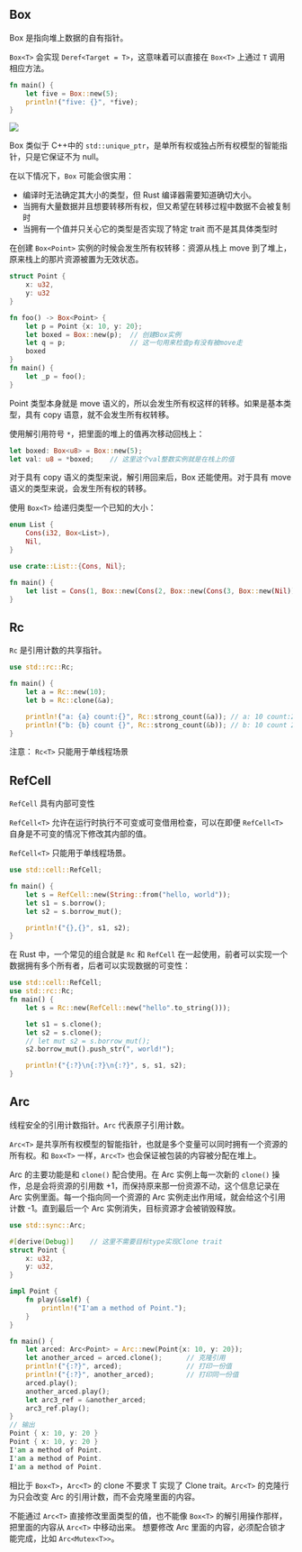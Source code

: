 ## Box
Box 是指向堆上数据的自有指针。

`Box<T>` 会实现 `Deref<Target = T>`，这意味着可以直接在 `Box<T>` 上通过 `T` 调用相应方法。


```rust
fn main() {
    let five = Box::new(5);
    println!("five: {}", *five);
}
```

![](../images/google.github.io_comprehensive-rust_zh-CN_smart-pointers_box.html.png)

Box 类似于 C++中的 `std::unique_ptr`，是单所有权或独占所有权模型的智能指针，只是它保证不为 null。

在以下情况下，`Box` 可能会很实用：
- 编译时无法确定其大小的类型，但 Rust 编译器需要知道确切大小。
- 当拥有大量数据并且想要转移所有权，但又希望在转移过程中数据不会被复制时
- 当拥有一个值并只关心它的类型是否实现了特定 trait 而不是其具体类型时

在创建 `Box<Point>` 实例的时候会发生所有权转移：资源从栈上 move 到了堆上，原来栈上的那片资源被置为无效状态。

```rust
struct Point {
    x: u32,
    y: u32
}

fn foo() -> Box<Point> {
    let p = Point {x: 10, y: 20};    
    let boxed = Box::new(p);  // 创建Box实例
    let q = p;                // 这一句用来检查p有没有被move走
    boxed
}
fn main() {
    let _p = foo();
}
```
Point 类型本身就是 move 语义的，所以会发生所有权这样的转移。如果是基本类型，具有 copy 语意，就不会发生所有权转移。

使用解引用符号 `*`，把里面的堆上的值再次移动回栈上：
```rust
let boxed: Box<u8> = Box::new(5);
let val: u8 = *boxed;    // 这里这个val整数实例就是在栈上的值
```
对于具有 copy 语义的类型来说，解引用回来后，Box 还能使用。对于具有 move 语义的类型来说，会发生所有权的转移。

使用 `Box<T>` 给递归类型一个已知的大小：

```rust
enum List {
    Cons(i32, Box<List>),
    Nil,
}

use crate::List::{Cons, Nil};

fn main() {
    let list = Cons(1, Box::new(Cons(2, Box::new(Cons(3, Box::new(Nil))))));
}
```
## Rc
`Rc` 是引用计数的共享指针。

```rust
use std::rc::Rc;

fn main() {
    let a = Rc::new(10);
    let b = Rc::clone(&a);

	println!("a: {a} count:{}", Rc::strong_count(&a)); // a: 10 count:2
	println!("b: {b} count {}", Rc::strong_count(&b)); // b: 10 count 2
}
```
注意： `Rc<T>` 只能用于单线程场景

## RefCell

 `RefCell` 具有内部可变性

`RefCell<T>` 允许在运行时执行不可变或可变借用检查，可以在即便 `RefCell<T>` 自身是不可变的情况下修改其内部的值。

`RefCell<T>` 只能用于单线程场景。

```rust
use std::cell::RefCell;

fn main() {
    let s = RefCell::new(String::from("hello, world"));
    let s1 = s.borrow();
    let s2 = s.borrow_mut();

    println!("{},{}", s1, s2);
}
```

在 Rust 中，一个常见的组合就是 `Rc` 和 `RefCell` 在一起使用，前者可以实现一个数据拥有多个所有者，后者可以实现数据的可变性：

```rust
use std::cell::RefCell;
use std::rc::Rc;
fn main() {
    let s = Rc::new(RefCell::new("hello".to_string()));

    let s1 = s.clone();
    let s2 = s.clone();
    // let mut s2 = s.borrow_mut();
    s2.borrow_mut().push_str(", world!");

    println!("{:?}\n{:?}\n{:?}", s, s1, s2);
}
```

## Arc
线程安全的引用计数指针。`Arc` 代表原子引用计数。

 `Arc<T>` 是共享所有权模型的智能指针，也就是多个变量可以同时拥有一个资源的所有权。和 `Box<T>` 一样，`Arc<T>` 也会保证被包装的内容被分配在堆上。
 
 Arc 的主要功能是和 `clone()` 配合使用。在 Arc 实例上每一次新的 `clone()` 操作，总是会将资源的引用数 +1，而保持原来那一份资源不动，这个信息记录在 Arc 实例里面。每一个指向同一个资源的 Arc 实例走出作用域，就会给这个引用计数 -1。直到最后一个 Arc 实例消失，目标资源才会被销毁释放。
```rust
use std::sync::Arc;

#[derive(Debug)]    // 这里不需要目标type实现Clone trait
struct Point {
    x: u32,
    y: u32,
}

impl Point {
    fn play(&self) {
        println!("I'am a method of Point.");
    }
}

fn main() {
    let arced: Arc<Point> = Arc::new(Point{x: 10, y: 20});
    let another_arced = arced.clone();      // 克隆引用
    println!("{:?}", arced);                // 打印一份值
    println!("{:?}", another_arced);        // 打印同一份值
    arced.play();
    another_arced.play();
    let arc3_ref = &another_arced;
    arc3_ref.play();
}
// 输出
Point { x: 10, y: 20 }
Point { x: 10, y: 20 }
I'am a method of Point.
I'am a method of Point.
I'am a method of Point.
```
相比于 `Box<T>`，`Arc<T>` 的 clone 不要求 T 实现了 Clone trait。`Arc<T>` 的克隆行为只会改变 Arc 的引用计数，而不会克隆里面的内容。

不能通过 `Arc<T>` 直接修改里面类型的值，也不能像 `Box<T>` 的解引用操作那样，把里面的内容从 `Arc<T>` 中移动出来。
想要修改 Arc 里面的内容，必须配合锁才能完成，比如 `Arc<Mutex<T>>`。